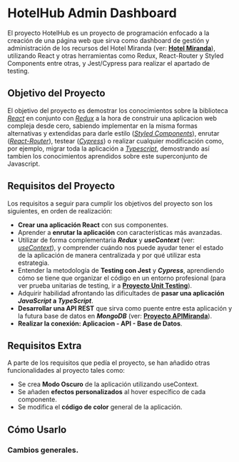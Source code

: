# HotelHub Admin Dashboard

El proyecto HotelHub es un proyecto de programación enfocado a la creación de una página web que sirva como dashboard de gestión y administración de los recursos del Hotel Miranda (ver: [**Hotel Miranda**](https://github.com/MarcoNobody1/HotelMiranda)), utilizando React y otras herramientas como Redux, React-Router y Styled Components entre otras, y Jest/Cypress para realizar el apartado de testing.

## Objetivo del Proyecto

El objetivo del proyecto es demostrar los conocimientos sobre la biblioteca [*React*](https://es.react.dev/) en conjunto con [*Redux*](https://es.redux.js.org/) a la hora de construir una aplicacion web compleja desde cero, sabiendo implementar en la misma formas alternativas y extendidas para darle estilo ([*Styled Components*](https://styled-components.com/)), enrutar ([*React-Router*](https://reactrouter.com/en/main)), testear ([*Cypress*](https://www.cypress.io/)) o realizar cualquier modificación como, por ejemplo, migrar toda la aplicación a [*Typescript*](https://www.typescriptlang.org/), demostrando así tambien los conocimientos aprendidos sobre este superconjunto de Javascript.

## Requisitos del Proyecto

Los requisitos a seguir para cumplir los objetivos del proyecto son los siguientes, en orden de realización:

* **Crear una aplicación React** con sus componentes.
* Aprender a **enrutar la aplicación** con características más avanzadas.
* Utilizar de forma complementaria ***Redux*** y ***useContext*** (ver: [*useContext*](https://es.react.dev/reference/react/useContext)), y comprender cuándo nos puede ayudar tener el estado de la aplicación de manera centralizada y por qué utilizar esta estrategia.
* Entender la metodología de **Testing con Jest** y ***Cypress***, aprendiendo cómo se tiene que organizar el código en un entorno profesional (para ver prueba unitarias de testing, ir a  [**Proyecto Unit Testing**](https://github.com/MarcoNobody1/Unit-Testing-Sprint-IV)).
* Adquirir habilidad afrontando las dificultades de **pasar una aplicación ***JavaScript*** a ***TypeScript*****.
* **Desarrollar una API REST** que sirva como puente entre esta aplicación y la futura base de datos en ***MongoDB*** (ver: [**Proyecto APIMiranda**](https://github.com/MarcoNobody1/APIMiranda)).
* **Realizar la conexión: Aplicacion - API - Base de Datos**.

## Requisitos Extra

A parte de los requisitos que pedía el proyecto, se han añadido otras funcionalidades al proyecto tales como:

* Se crea **Modo Oscuro** de la aplicación utilizando useContext.
* Se añaden **efectos personalizados** al hover específico de cada componente.
* Se modifica el **código de color** general de la aplicación.


## Cómo Usarlo



### Cambios generales.
